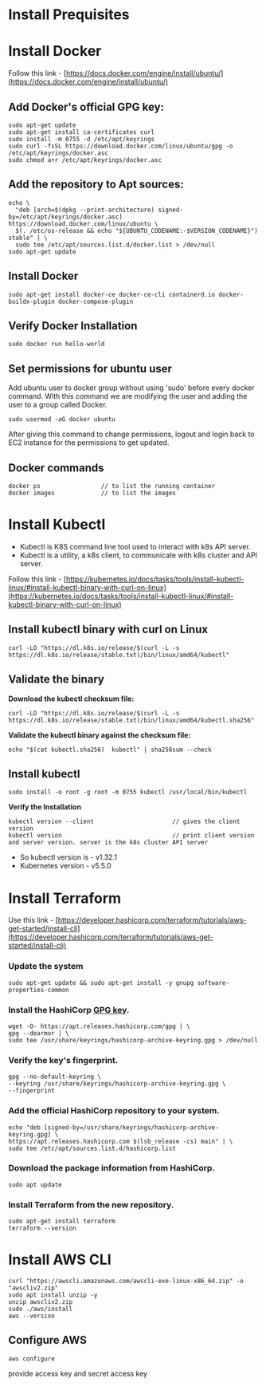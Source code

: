 # Install Prequisites

# Install Docker

Follow this link - [https://docs.docker.com/engine/install/ubuntu/](https://docs.docker.com/engine/install/ubuntu/)

## Add Docker's official GPG key:
```
sudo apt-get update
sudo apt-get install ca-certificates curl
sudo install -m 0755 -d /etc/apt/keyrings
sudo curl -fsSL https://download.docker.com/linux/ubuntu/gpg -o /etc/apt/keyrings/docker.asc
sudo chmod a+r /etc/apt/keyrings/docker.asc
```
## Add the repository to Apt sources:
```
echo \
  "deb [arch=$(dpkg --print-architecture) signed-by=/etc/apt/keyrings/docker.asc] https://download.docker.com/linux/ubuntu \
  $(. /etc/os-release && echo "${UBUNTU_CODENAME:-$VERSION_CODENAME}") stable" | \
  sudo tee /etc/apt/sources.list.d/docker.list > /dev/null
sudo apt-get update
```

## Install Docker
```
sudo apt-get install docker-ce docker-ce-cli containerd.io docker-buildx-plugin docker-compose-plugin
```
## Verify Docker Installation
```
sudo docker run hello-world
```

## Set permissions for ubuntu user 

Add ubuntu user to docker group without using 'sudo' before every docker command. With this command we are modifying the user and adding the user to a group called Docker.
```
sudo usermod -aG docker ubuntu
```

After giving this command to change permissions, logout and login back to EC2 instance for the permissions to get updated. 

## Docker commands
```
docker ps                 // to list the running container
docker images             // to list the images
```

# Install Kubectl
* Kubectl is K8S command line tool used to interact with k8s API server.
* Kubectl is a utility, a k8s client, to communicate with k8s cluster and API server.

Follow this link - [https://kubernetes.io/docs/tasks/tools/install-kubectl-linux/#install-kubectl-binary-with-curl-on-linux](https://kubernetes.io/docs/tasks/tools/install-kubectl-linux/#install-kubectl-binary-with-curl-on-linux)

## Install kubectl binary with curl on Linux 
```
curl -LO "https://dl.k8s.io/release/$(curl -L -s https://dl.k8s.io/release/stable.txt)/bin/linux/amd64/kubectl"
```

## Validate the binary
**Download the kubectl checksum file:**

```
curl -LO "https://dl.k8s.io/release/$(curl -L -s https://dl.k8s.io/release/stable.txt)/bin/linux/amd64/kubectl.sha256"
```   
**Validate the kubectl binary against the checksum file:**

```
echo "$(cat kubectl.sha256)  kubectl" | sha256sum --check
```

## Install kubectl
```
sudo install -o root -g root -m 0755 kubectl /usr/local/bin/kubectl
```

**Verify the Installation**

```
kubectl version --client                      // gives the client version
kubectl version                               // print client version and server version. server is the k8s cluster API server
```
* So kubectl version is - v1.32.1
* Kubernetes version - v5.5.0


# Install Terraform

Use this link - [https://developer.hashicorp.com/terraform/tutorials/aws-get-started/install-cli](https://developer.hashicorp.com/terraform/tutorials/aws-get-started/install-cli)

### Update the system
```
sudo apt-get update && sudo apt-get install -y gnupg software-properties-common
```

### Install the HashiCorp [GPG key](https://apt.releases.hashicorp.com/gpg).
```
wget -O- https://apt.releases.hashicorp.com/gpg | \
gpg --dearmor | \
sudo tee /usr/share/keyrings/hashicorp-archive-keyring.gpg > /dev/null
```

### Verify the key's fingerprint.
```
gpg --no-default-keyring \
--keyring /usr/share/keyrings/hashicorp-archive-keyring.gpg \
--fingerprint
```

### Add the official HashiCorp repository to your system.

```
echo "deb [signed-by=/usr/share/keyrings/hashicorp-archive-keyring.gpg] \
https://apt.releases.hashicorp.com $(lsb_release -cs) main" | \
sudo tee /etc/apt/sources.list.d/hashicorp.list
```

### Download the package information from HashiCorp.

```
sudo apt update
```

### Install Terraform from the new repository.

```
sudo apt-get install terraform
terraform --version
```

# Install AWS CLI
```
curl "https://awscli.amazonaws.com/awscli-exe-linux-x86_64.zip" -o "awscliv2.zip"
sudo apt install unzip -y
unzip awscliv2.zip
sudo ./aws/install
aws --version
```
## Configure AWS
```
aws configure
```
provide access key and secret access key
































